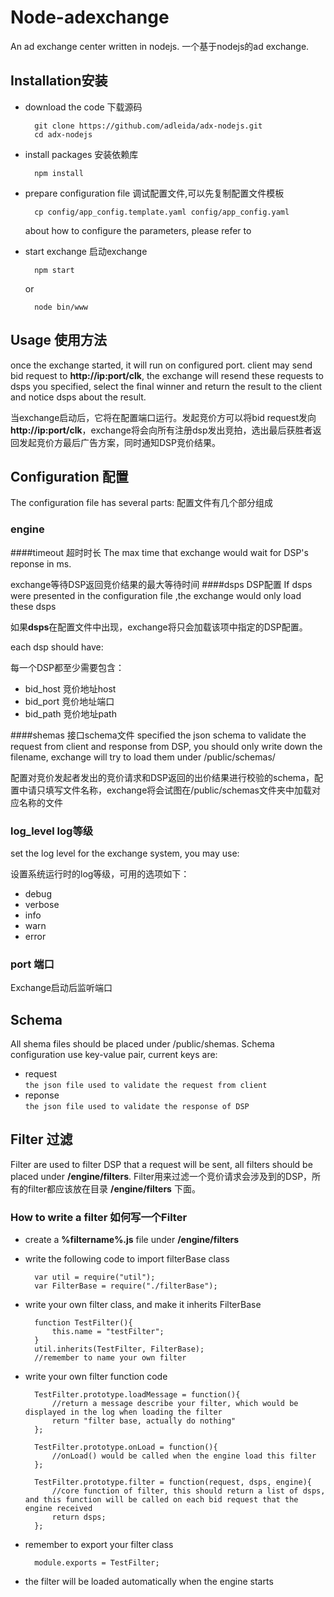Node-adexchange
===
An ad exchange center written in nodejs.
一个基于nodejs的ad exchange.
## Installation安装
* download the code 下载源码
 
        git clone https://github.com/adleida/adx-nodejs.git
        cd adx-nodejs

* install packages 安装依赖库

        npm install
        
* prepare configuration file 调试配置文件,可以先复制配置文件模板

        cp config/app_config.template.yaml config/app_config.yaml
    
    about how to configure the parameters, please refer to 
* start exchange 启动exchange

        npm start
    or
    
        node bin/www
        
## Usage 使用方法

once the exchange started, it will run on configured port. client may send bid request to **http://ip:port/clk**, the exchange will resend these requests to dsps you specified, select the final winner and return the result to the client and notice dsps about the result.

当exchange启动后，它将在配置端口运行。发起竞价方可以将bid request发向 **http://ip:port/clk**，exchange将会向所有注册dsp发出竞拍，选出最后获胜者返回发起竞价方最后广告方案，同时通知DSP竞价结果。

## Configuration 配置
The configuration file has several parts: 配置文件有几个部分组成
### engine
####timeout 超时时长
The max time that exchange would wait for DSP's reponse in ms.

exchange等待DSP返回竞价结果的最大等待时间
####dsps DSP配置
If dsps were presented in the configuration file ,the exchange would only load these dsps

如果**dsps**在配置文件中出现，exchange将只会加载该项中指定的DSP配置。

each dsp should have:

每一个DSP都至少需要包含：

* bid_host  竞价地址host
* bid_port  竞价地址端口
* bid_path  竞价地址path

####shemas  接口schema文件
specified the json schema to validate the request from client and response from DSP, you should only write down the filename, exchange will try to load them under /public/schemas/

配置对竞价发起者发出的竞价请求和DSP返回的出价结果进行校验的schema，配置中请只填写文件名称，exchange将会试图在/public/schemas文件夹中加载对应名称的文件

### log_level  log等级
set the log level for the exchange system, you may use:

设置系统运行时的log等级，可用的选项如下：

* debug
* verbose
* info
* warn
* error

### port 端口
Exchange启动后监听端口

## Schema
All shema files should be placed under /public/shemas.
Schema configuration use key-value pair, current keys are:

* request                
`the json file used to validate the request from client`
* reponse                
`the json file used to validate the response of DSP`

## Filter 过滤
Filter are used to filter DSP that a request will be sent, all filters should be placed under **/engine/filters**. Filter用来过滤一个竞价请求会涉及到的DSP，所有的filter都应该放在目录 **/engine/filters** 下面。
### How to write a filter  如何写一个Filter

* create a **%filtername%.js** file under **/engine/filters** 
* write the following code to import filterBase class


        var util = require("util");
        var FilterBase = require("./filterBase");
    
* write your own filter class, and make it inherits FilterBase


        function TestFilter(){
            this.name = "testFilter";
        }    
        util.inherits(TestFilter, FilterBase);
        //remember to name your own filter
    
* write your own filter function code


        TestFilter.prototype.loadMessage = function(){
            //return a message describe your filter, which would be displayed in the log when loading the filter
            return "filter base, actually do nothing"
        };
        
        TestFilter.prototype.onLoad = function(){
            //onLoad() would be called when the engine load this filter
        };
        
        TestFilter.prototype.filter = function(request, dsps, engine){
            //core function of filter, this should return a list of dsps, and this function will be called on each bid request that the engine received
            return dsps;
        };
    
* remember to export your filter class


        module.exports = TestFilter;
        
* the filter will be loaded automatically when the engine starts
    
